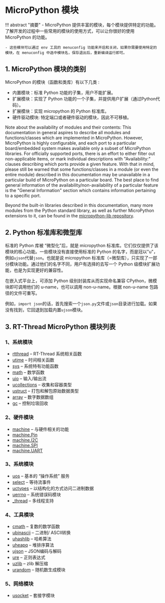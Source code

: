 # MicroPython 模块

!!! abstract "摘要"
    - MicroPython 提供丰富的模块，每个模块提供特定的功能。了解开发的过程中一些常用的模块的使用方式，可以让你很好的使用 MicroPython 的功能。

    - 这些模块可以通过 env 工具的 menuconfig 功能来开启和关闭，如果你需要使用特定的模块，在 menuconfig 中选中模块名，保存退出后，重新编译运行即可。

## 1. MicroPython 模块的类别

MicroPython 的模块（函数和类库）有以下几类 :

- 内置模块：标准 Python 功能的子集，用户不能扩展。
- 扩展模块：实现了 Python 功能的一个子集，并提供用户扩展（通过Python代码）。
- 扩展模块：实现 micropython 的 Python 标准库。
- 硬件驱动模块: 特定端口或者硬件驱动的模块，因此不可移植。

Note about the availability of modules and their contents: This documentation
in general aspires to describe all modules and functions/classes which are
implemented in MicroPython. However, MicroPython is highly configurable, and
each port to a particular board/embedded system makes available only a subset
of MicroPython libraries. For officially supported ports, there is an effort
to either filter out non-applicable items, or mark individual descriptions
with "Availability:" clauses describing which ports provide a given feature.
With that in mind, please still be warned that some functions/classes
in a module (or even the entire module) described in this documentation may be
unavailable in a particular build of MicroPython on a particular board. The
best place to find general information of the availability/non-availability
of a particular feature is the "General Information" section which contains
information pertaining to a specific port.

Beyond the built-in libraries described in this documentation, many more
modules from the Python standard library, as well as further MicroPython
extensions to it, can be found in the [micropython-lib repository](https://github.com/micropython/micropython-lib).

## 2. Python 标准库和微型库

标准的 Python 库被 “微型化”后，就是 micropython 标准库。它们仅仅提供了该模块的核心功能。一些模块没有直接使用标准的 Python 的名字，而是冠以"u"，例如``ujson``代替``json``。也就是说 micropython 标准库（=微型库），只实现了一部分模块功能。通过他们的名字不同，用户有选择的去写一个 Python 级模块扩展功能，也是为实现更好的兼容性。

在嵌入式平台上，可添加 Python 级别封装库从而实现命名兼容 CPython，微模块即可调用他们的 u-name，也可以调用 non-u-name。根据 non-u-name 包路径的文件可重写。

例如，``import json``的话，首先搜索一个``json.py``文件或``json``目录进行加载。如果没有找到，它回退到加载内置``ujson``模块。

## 3. RT-Thread MicroPython 模块列表

### 1、系统模块
- [rtthread][1] – RT-Thread 系统相关函数
- [utime][2]  – 时间相关函数
- [sys][3]  – 系统特有功能函数
- [math][4]  – 数学函数
- [uio][5]  – 输入/输出流
- [ucollections][6]  – 收集和容器类型
- [ustruct][7]  – 打包和解包原始数据类型
- [array][8]  – 数字数据数组
- [gc][9]  – 控制垃圾回收

### 2、硬件模块
- [machine][10] – 与硬件相关的功能
- [machine.Pin][11]
- [machine.I2C][12]
- [machine.SPI][13]
- [machine.UART][14]

### 3、系统模块
- [uos][15] – 基本的 “操作系统” 服务
- [select][16] – 等待流事件
- [uctypes][17] – 以结构化的方式访问二进制数据
- [uerrno][18] – 系统错误码模块
- [_thread][19] – 多线程支持

### 4、工具模块
- [cmath][20] – 复数的数学函数
- [ubinascii][21] – 二进制/ ASCII转换
- [uhashlib][22] – 哈希算法
- [uheapq][23] – 堆排序算法
- [ujson][24] – JSON编码与解码
- [ure][25] – 正则表达式
- [uzlib][26] – zlib 解压缩
- [urandom][27] – 随机数生成模块

### 5、网络模块
- [usocket][28] – 套接字模块

[1]: 03-Basic_Module/01-rtthread.md
[2]: 03-Basic_Module/02-utime.md
[3]: 03-Basic_Module/03-sys.md
[4]: 03-Basic_Module/04-math.md
[5]: 03-Basic_Module/05-uio.md
[6]: 03-Basic_Module/06-ucollections.md
[7]: 03-Basic_Module/07-ustruct.md
[8]: 03-Basic_Module/08-array.md
[9]: 03-Basic_Module/09-gc.md
[10]: 04-Hardware_Control_Module/01-machine.md
[11]: 04-Hardware_Control_Module/02-machine-Pin.md
[12]: 04-Hardware_Control_Module/03-machine-I2C.md'
[13]: 04-Hardware_Control_Module/04-machine-SPI.md'
[14]: 04-Hardware_Control_Module/05-machine-UART.md'
[15]: 05-System_Module/01-uos.md
[16]: 05-System_Module/02-uselect.md
[17]: 05-System_Module/03-uctypes.md
[18]: 05-System_Module/04-uerrno.md
[19]: 05-System_Module/05-_thread.md
[20]: 06-Tools_Module/01-cmath.md
[21]: 06-Tools_Module/02-ubinascii.md
[22]: 06-Tools_Module/03-uhashlib.md
[23]: 06-Tools_Module/04-uheapq.md
[24]: 06-Tools_Module/05-ujson.md
[25]: 06-Tools_Module/06-ure.md
[26]: 06-Tools_Module/07-uzlib.md
[27]: 06-Tools_Module/08-urandom.md
[28]: 07-Network_Module/01-usocket.md







